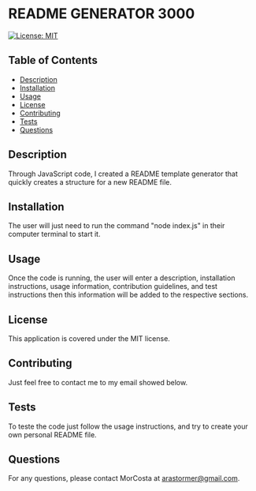 
# README GENERATOR 3000

[![License: MIT](https://img.shields.io/badge/License-MIT-yellow.svg)](https://opensource.org/licenses/MIT)

  ## Table of Contents
  * [Description](#description)
  * [Installation](#installation)
  * [Usage](#usage)
  * [License](#license)
  * [Contributing](#contributing)
  * [Tests](#tests)
  * [Questions](#questions)
  
  ## Description
  Through JavaScript code, I created a README template generator that quickly creates a structure for a new README file.
  
  ## Installation
   The user will just need to run the command "node index.js" in their computer terminal to start it. 
  
  ## Usage
  Once the code is running, the user will enter a description, installation instructions, usage information, contribution guidelines, and test instructions then this information will be added to the respective sections.
  
  ## License
  This application is covered under the MIT license.
  
  ## Contributing
  Just feel free to contact me to my email showed below.
  
  ## Tests
  To teste the code just follow the usage instructions, and try to create your own personal README file.
  
  ## Questions
  For any questions, please contact MorCosta at arastormer@gmail.com.
  